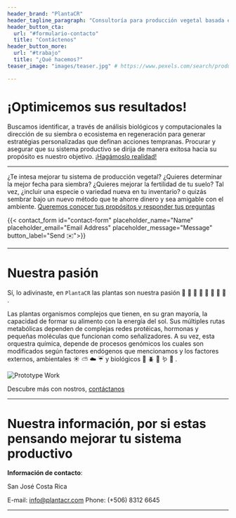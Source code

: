 ```yaml
---
header_brand: "PlantaCR"
header_tagline_paragraph: "Consultoría para producción vegetal basada en fisiología y biología molecular para detección temprana de eventos clave en el desarrollo de las plantas que definen la ruta de la producción hacia una cosecha óptima."
header_button_cta:
  url: "#formulario-contacto"
  title: "Contáctenos"
header_button_more:
  url: "#trabajo"
  title: "¿Qué hacemos?"
teaser_image: "images/teaser.jpg" # https://www.pexels.com/search/product%20testing/

---
```


# ¡Optimicemos sus resultados!

Buscamos identificar, a través de análisis biológicos y computacionales la dirección de su siembra o ecosistema en regeneración para generar estratégias personalizadas que definan acciones tempranas. Procurar y asegurar que su sistema productivo se dirija de manera exitosa hacia su propósito es nuestro objetivo. [¡Hagámoslo realidad!](#formulario-contacto)

---

¿Te intesa mejorar tu sistema de producción vegetal? ¿Quieres determinar la mejor fecha para siembra? ¿Quieres mejorar la fertilidad de tu suelo? Tal vez, ¿incluir una especie o variedad nueva en tu inventario? o quizás sembrar bajo un nuevo método que te ahorre dinero y sea amigable con el ambiente. [Queremos conocer tus propósitos y responder tus preguntas](#formulario-contacto)

{{< contact_form id="contact-form" placeholder_name="Name" placeholder_email="Email Address" placeholder_message="Message" button_label="Send ✉️">}}

---

# Nuestra pasión

Sí, lo adivinaste, en `PlantaCR` las plantas son nuestra pasión :seedling: :herb: :deciduous_tree: :cherry_blossom: :tomato: :lemon: :corn: :watermelon: .

Las plantas organismos complejos que tienen, en su gran mayoría, la capacidad de formar su alimento con la energía del sol. Sus múltiples rutas metabólicas dependen de complejas redes protéicas, hormonas y pequeñas moléculas que funcionan como señalizadores. A su vez, esta orquestra química, depende de procesos genómicos los cuales son modificados según factores endógenos que mencionamos y los factores externos, ambientales :sunny: :partly_sunny: :cloud: :umbrella: y biológicos :bug: :beetle: :ant: :worm: :microbe: .


![Prototype Work](images/prototype.jpg) <!-- https://www.pexels.com/search/product%20testing/ -->

Descubre más con nostros, [contáctanos](#formulario-contacto)

---

# Nuestra información, por si estas pensando mejorar tu sistema productivo

**Información de contacto**:

San José
Costa Rica

E-mail: info@plantacr.com
Phone: (+506) 8312 6645

---

<!--# Stay in touch

Let's stay in touch. Sign up for our newsletter. Do not worry, we will not bother you with boring details. Expect nice & tight updates about once or twice every 3 months.

{{< newsletter_sign_up id="newsletter-sign-up-form" placeholder_email="Your Email" button_label="Sign up">}}-->
